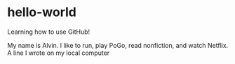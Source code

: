# hello-world
Learning how to use GitHub!

My name is Alvin. I like to run, play PoGo, read nonfiction, and watch Netflix.
A line I wrote on my local computer

